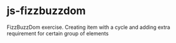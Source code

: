 # js-fizzbuzzdom
FizzBuzzDom exercise. Creating item with a cycle and adding extra requirement for certain group of elements
